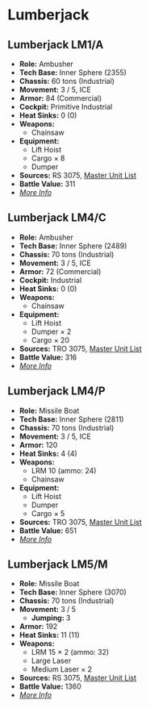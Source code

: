 # Lumberjack
## Lumberjack LM1/A
- **Role:** Ambusher
- **Tech Base:** Inner Sphere (2355)
- **Chassis:** 60 tons (Industrial)
- **Movement:** 3 / 5, ICE
- **Armor:** 84 (Commercial)
- **Cockpit:** Primitive Industrial
- **Heat Sinks:** 0 (0)
- **Weapons:**
  - Chainsaw
- **Equipment:**
  - Lift Hoist
  - Cargo × 8
  - Dumper
- **Sources:** RS 3075, [Master Unit List](http://masterunitlist.info/Unit/Details/4545/lumberjack-lm1a)
- **Battle Value:** 311
- [*More Info*](lumberjack/lumberjack_lm1_a.md)

## Lumberjack LM4/C
- **Role:** Ambusher
- **Tech Base:** Inner Sphere (2489)
- **Chassis:** 70 tons (Industrial)
- **Movement:** 3 / 5, ICE
- **Armor:** 72 (Commercial)
- **Cockpit:** Industrial
- **Heat Sinks:** 0 (0)
- **Weapons:**
  - Chainsaw
- **Equipment:**
  - Lift Hoist
  - Dumper × 2
  - Cargo × 20
- **Sources:** TRO 3075, [Master Unit List](http://masterunitlist.info/Unit/Details/1960/lumberjack-lm4c)
- **Battle Value:** 316
- [*More Info*](lumberjack/lumberjack_lm4_c.md)

## Lumberjack LM4/P
- **Role:** Missile Boat
- **Tech Base:** Inner Sphere (2811)
- **Chassis:** 70 tons (Industrial)
- **Movement:** 3 / 5, ICE
- **Armor:** 120
- **Heat Sinks:** 4 (4)
- **Weapons:**
  - LRM 10 (ammo: 24)
  - Chainsaw
- **Equipment:**
  - Lift Hoist
  - Dumper
  - Cargo × 5
- **Sources:** TRO 3075, [Master Unit List](http://masterunitlist.info/Unit/Details/1961/lumberjack-lm4p)
- **Battle Value:** 651
- [*More Info*](lumberjack/lumberjack_lm4_p.md)

## Lumberjack LM5/M
- **Role:** Missile Boat
- **Tech Base:** Inner Sphere (3070)
- **Chassis:** 70 tons (Industrial)
- **Movement:** 3 / 5
  - **Jumping:** 3
- **Armor:** 192
- **Heat Sinks:** 11 (11)
- **Weapons:**
  - LRM 15 × 2 (ammo: 32)
  - Large Laser
  - Medium Laser × 2
- **Sources:** RS 3075, [Master Unit List](http://masterunitlist.info/Unit/Details/7177/lumberjack-lm5m-militiamech)
- **Battle Value:** 1360
- [*More Info*](lumberjack/lumberjack_lm5_m.md)

